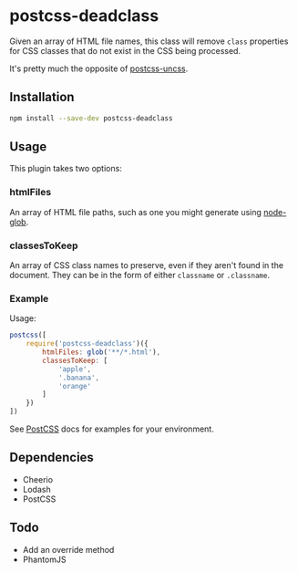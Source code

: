 # postcss-deadclass

Given an array of HTML file names, this class will remove `class` properties for CSS classes that do not exist in the CSS being processed.

It's pretty much the opposite of [postcss-uncss](https://github.com/RyanZim/postcss-uncss).

## Installation

~~~ bash
npm install --save-dev postcss-deadclass
~~~

## Usage

This plugin takes two options:

### htmlFiles

An array of HTML file paths, such as one you might generate using [node-glob](https://github.com/isaacs/node-glob).

### classesToKeep

An array of CSS class names to preserve, even if they aren't found in the document. They can be in the form of either `classname` or `.classname`.

### Example

Usage:

~~~ javascript
postcss([
	require('postcss-deadclass')({
		htmlFiles: glob('**/*.html'),
		classesToKeep: [
			'apple',
			'.banana',
			'orange'
		]
	})
])
~~~

See [PostCSS](https://github.com/postcss/postcss) docs for examples for your environment.

## Dependencies

* Cheerio
* Lodash
* PostCSS

## Todo

* Add an override method
* PhantomJS